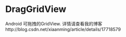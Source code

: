 DragGridView
============

Android 可拖拽的GridView.
详情请查看我的博客http://blog.csdn.net/xiaanming/article/details/17718579
